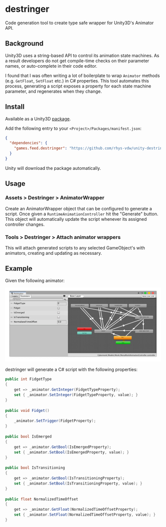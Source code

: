 # destringer

Code generation tool to create type safe wrapper for Unity3D's Animator API.

## Background

Unity3D uses a string-based API to control its animation state machines. As a
result developers do not get compile-time checks on their parameter names, or
auto-complete in their code editor.

I found that I was often writing a lot of boilerplate to wrap `Animator`
methods (e.g. `GetFloat`, `SetFloat` etc.) in C# properties. This tool
automates this process, generating a script exposes a property for each state
machine parameter, and regenerates when they change.

## Install

Available as a Unity3D [package](https://docs.unity3d.com/Manual/CustomPackages.html).

Add the following entry to your `<Project>/Packages/manifest.json`:

```json
{
  "dependencies": {
    "games.feed.destringer": "https://github.com/rhys-vdw/unity-destringer.git",
  }
}
```

Unity will download the package automatically.

## Usage

### Assets > Destringer > AnimatorWrapper

Create an AnimatorWrapper object that can be configured to generate a script.
Once given a `RuntimeAnimationController` hit the "Generate" button. This
object will automatically update the script whenever its assigned controller
changes.

### Tools > Destringer > Attach animator wrappers

This will attach generated scripts to any selected GameObject's with
animators, creating and updating as necessary.

## Example

Given the following animator:

![Animator screenshot](animator.png "Animator")

destringer will generate a C# script with the following properties:

```cs
public int FidgetType
{
    get => _animator.GetInteger(FidgetTypeProperty);
    set { _animator.SetInteger(FidgetTypeProperty, value); }
}

public void Fidget()
{
    _animator.SetTrigger(FidgetProperty);
}

public bool IsEmerged
{
    get => _animator.GetBool(IsEmergedProperty);
    set { _animator.SetBool(IsEmergedProperty, value); }
}

public bool IsTransitioning
{
    get => _animator.GetBool(IsTransitioningProperty);
    set { _animator.SetBool(IsTransitioningProperty, value); }
}

public float NormalizedTimeOffset
{
    get => _animator.GetFloat(NormalizedTimeOffsetProperty);
    set { _animator.SetFloat(NormalizedTimeOffsetProperty, value); }
}
```